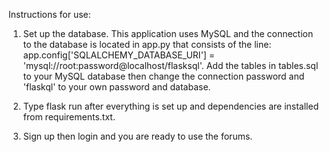 Instructions for use:

1. Set up the database. This application uses MySQL and the connection to the database is located in app.py that consists of the line: app.config['SQLALCHEMY_DATABASE_URI'] = 'mysql://root:password@localhost/flasksql'. Add the tables in tables.sql to your MySQL database then change the connection password and 'flaskql' to your own password and database.

2. Type flask run after everything is set up and dependencies are installed from requirements.txt. 

3. Sign up then login and you are ready to use the forums.